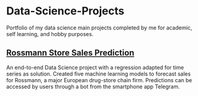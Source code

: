 # Data-Science-Projects
Portfolio of my data science main projects completed by me for academic, self learning, and hobby purposes.

## [Rossmann Store Sales Prediction](https://github.com/marxcerqueira/Data-Science-Projects/tree/master/Kaggle-Rossman-Sales-Prediction)

An end-to-end Data Science project with a regression adapted for time series as solution. Created five machine learning models to forecast sales for Rossmann, a major European drug-store chain firm. Predictions can be accessed by users through a bot from the smartphone app Telegram.

